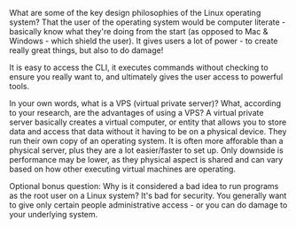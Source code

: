 What are some of the key design philosophies of the Linux operating system?
That the user of the operating system would be computer literate - basically know what they're doing from the start (as opposed to Mac & Windows - which shield the user). It gives users a lot of power - to create really great things, but also to do damage!

It is easy to access the CLI, it executes commands without checking to ensure you really want to, and ultimately gives the user access to powerful tools.


In your own words, what is a VPS (virtual private server)? What, according to your research, are the advantages of using a VPS?
A virtual private server basically creates a virtual computer, or entity that allows you to store data and access that data without it having to be on a physical device. They run their own copy of an operating system. It is often more afforable than a physical server, plus they are a lot easier/faster to set up. Only downside is performance may be lower, as they physical aspect is shared and can vary based on how other executing virtual machines are operating.


Optional bonus question: Why is it considered a bad idea to run programs as the root user on a Linux system?
It's bad for security. You generally want to give only certain people administrative access - or you can do damage to your underlying system.

